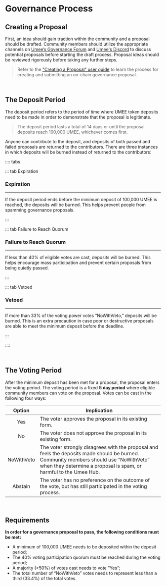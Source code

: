 # Governance Process

## Creating a Proposal

First, an idea should gain traction within the community and a proposal should be drafted. Community members should utilize the appropriate channels on [Umee’s Governance Forum](https://gov.umee.cc/) and [Umee's Discord](https://discord.gg/umee) to discuss potential proposals before starting the draft process. Proposal ideas should be reviewed rigorously before taking any further steps. 

> Refer to the ["Creating a Proposal" user guide](/users/governance/creating-proposal) to learn the process for creating and submitting an on-chain governance proposal.

<br>

## The Deposit Period

The deposit period refers to the period of time where UMEE token deposits need to be made in order to demonstrate that the proposal is legitimate.

> The deposit period lasts a total of 14 days or until the proposal deposits reach 100,000 UMEE, whichever comes first.

Anyone can contribute to the deposit, and deposits of both passed and failed proposals are returned to the contributors. There are three instances in which deposits will be burned instead of returned to the contributors:

:::: tabs

::: tab Expiration

### Expiration 

****

If the deposit period ends before the minimum deposit of 100,000 UMEE is reached, the deposits will be burned. This helps prevent people from spamming governance proposals.

:::

::: tab Failure to Reach Quorum

### Failure to Reach Quorum

****

If less than 40% of eligible votes are cast, deposits will be burned. This helps encourage mass participation and prevent certain proposals from being quietly passed.

:::

::: tab Vetoed

### Vetoed

****

If more than 33% of the voting power votes “NoWithVeto,” deposits will be burned. This is an extra precaution in case poor or destructive proposals are able to meet the minimum deposit before the deadline.

:::

::::

<br>

## The Voting Period

After the minimum deposit has been met for a proposal, the proposal enters the voting period. The voting period is a fixed **5 day period** where eligible community members can vote on the proposal. Votes can be cast in the following four ways:

| Option |  Implication  |
|:--------:| -------------------------------------------------- |
|   Yes   | The voter approves the proposal in its existing form. |
|    No   | The voter does not approve the proposal in its existing form.|
|NoWithVeto| The voter strongly disagrees with the proposal and feels the deposits made should be burned. Community members should use “NoWithVeto” when they determine a proposal is spam, or harmful to the Umee Hub.|
| Abstain | The voter has no preference on the outcome of the vote, but has still participated in the voting process.|

<br>

## Requirements

**In order for a governance proposal to pass, the following conditions must be met:**

- A minimum of 100,000 UMEE needs to be deposited within the deposit period;
- The 40% voting participation quorum must be reached during the voting period;
- A majority (>50%) of votes cast needs to vote “Yes”;
- The total number of “NoWithVeto” votes needs to represent less than a third (33.4%) of the total votes.